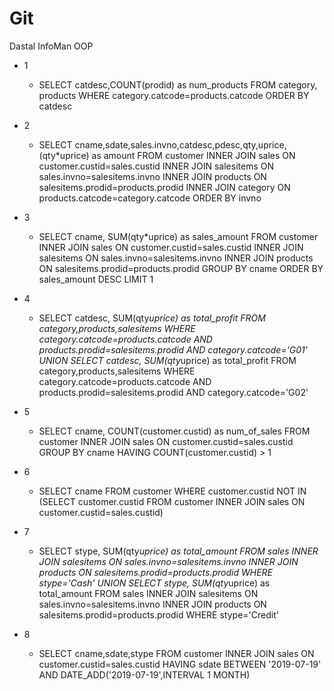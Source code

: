 # Git
Dastal InfoMan OOP

- 1
  - SELECT 
    catdesc,COUNT(prodid) as num_products
FROM 
    category, products
WHERE
    category.catcode=products.catcode
ORDER BY
    catdesc

- 2
  - SELECT cname,sdate,sales.invno,catdesc,pdesc,qty,uprice,(qty*uprice) as amount 
    FROM customer 
        INNER JOIN sales ON customer.custid=sales.custid
            INNER JOIN salesitems ON sales.invno=salesitems.invno
                INNER JOIN products ON salesitems.prodid=products.prodid
                    INNER JOIN category ON products.catcode=category.catcode
                        ORDER BY invno

- 3
  - SELECT cname, SUM(qty*uprice) as sales_amount FROM customer INNER JOIN sales ON customer.custid=sales.custid INNER JOIN salesitems ON sales.invno=salesitems.invno INNER JOIN products ON salesitems.prodid=products.prodid GROUP BY cname ORDER BY sales_amount DESC LIMIT 1
- 4
  - SELECT catdesc, SUM(qty*uprice) as total_profit FROM category,products,salesitems WHERE category.catcode=products.catcode AND products.prodid=salesitems.prodid AND category.catcode='G01'
UNION
SELECT catdesc, SUM(qty*uprice) as total_profit FROM category,products,salesitems WHERE category.catcode=products.catcode AND products.prodid=salesitems.prodid AND category.catcode='G02'

- 5
  - SELECT cname, COUNT(customer.custid) as num_of_sales FROM customer INNER JOIN sales ON customer.custid=sales.custid GROUP BY cname HAVING COUNT(customer.custid) > 1
  
- 6
  - SELECT cname FROM customer WHERE customer.custid NOT IN (SELECT customer.custid FROM customer INNER JOIN sales ON customer.custid=sales.custid)
  
- 7 
  - SELECT stype, SUM(qty*uprice) as total_amount 
FROM sales 
INNER JOIN salesitems ON sales.invno=salesitems.invno
INNER JOIN products ON salesitems.prodid=products.prodid  WHERE stype='Cash'
UNION
SELECT stype, SUM(qty*uprice) as total_amount 
FROM sales 
INNER JOIN salesitems ON sales.invno=salesitems.invno
INNER JOIN products ON salesitems.prodid=products.prodid  WHERE stype='Credit'

- 8
  - SELECT cname,sdate,stype 
FROM customer 
INNER JOIN sales ON customer.custid=sales.custid
HAVING sdate BETWEEN '2019-07-19' AND DATE_ADD('2019-07-19',INTERVAL 1 MONTH)
